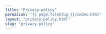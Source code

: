 ```yaml
---
title: "Privacy-policy"
permalink: "{{ page.fileSlug }}/index.html"
layout: "privacy-policy.html"
slug: "privacy-policy"
---
```

